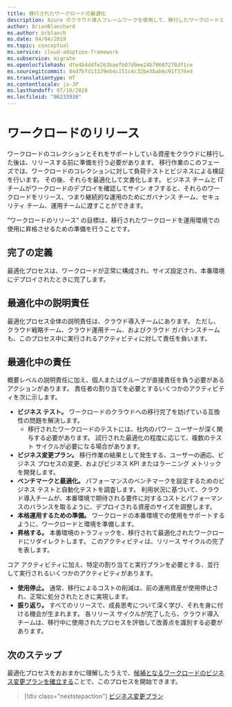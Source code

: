 ```yaml
---
title: 移行されたワークロードの最適化
description: Azure のクラウド導入フレームワークを使用して、移行したワークロードと資産を運用環境に昇格させる準備をします。
author: BrianBlanchard
ms.author: brblanch
ms.date: 04/04/2019
ms.topic: conceptual
ms.service: cloud-adoption-framework
ms.subservice: migrate
ms.openlocfilehash: dfe4b4ddfe263baefb07d9ee24b70687278df1ce
ms.sourcegitcommit: 84d7bfd11329eb4c151c4c32be5bab6c91f376ed
ms.translationtype: HT
ms.contentlocale: ja-JP
ms.lasthandoff: 07/10/2020
ms.locfileid: "86233938"
---
```

# <a name="release-workloads"></a>ワークロードのリリース

ワークロードのコレクションとそれをサポートしている資産をクラウドに移行した後は、リリースする前に準備を行う必要があります。 移行作業のこのフェーズでは、ワークロードのコレクションに対して負荷テストとビジネスによる検証を行います。 その後、それらを最適化して文書化します。 ビジネス チームと IT チームがワークロードのデプロイを確認してサイン オフすると、それらのワークロードをリリース、つまり継続的な運用のためにガバナンス チーム、セキュリティ チーム、運用チームに渡すことができます。

"ワークロードのリリース" の目標は、移行されたワークロードを運用環境での使用に昇格させるための準備を行うことです。

## <a name="definition-of-done"></a>完了の定義

最適化プロセスは、ワークロードが正常に構成され、サイズ設定され、本番環境にデプロイされたときに完了します。

## <a name="accountability-during-optimization"></a>最適化中の説明責任

最適化プロセス全体の説明責任は、クラウド導入チームにあります。 ただし、クラウド戦略チーム、クラウド運用チーム、およびクラウド ガバナンスチームも、このプロセス中に実行されるアクティビティに対して責任を負います。

## <a name="responsibilities-during-optimization"></a>最適化中の責任

概要レベルの説明責任に加え、個人またはグループが直接責任を負う必要があるアクションがあります。 責任者の割り当てを必要とするいくつかのアクティビティを次に示します。

- **ビジネス テスト。** ワークロードのクラウドへの移行完了を妨げている互換性の問題を解決します。
  - 移行されたワークロードのテストには、社内のパワー ユーザーが深く関与する必要があります。 試行された最適化の程度に応じて、複数のテスト サイクルが必要になる場合があります。
- **ビジネス変更プラン。** 移行作業の結果として発生する、ユーザーの適応、ビジネス プロセスの変更、およびビジネス KPI またはラーニング メトリックを開発します。
- **ベンチマークと最適化。** パフォーマンスのベンチマークを設定するためのビジネス テストと自動化テストを調査します。 利用状況に基づいて、クラウド導入チームが、本番環境で期待される要件に対するコストとパフォーマンスのバランスを取るように、デプロイされる資産のサイズを調整します。
- **本格運用するための準備。** ワークロードの本番環境での使用をサポートするように、ワークロードと環境を準備します。
- **昇格する。** 本番環境のトラフィックを、移行されて最適化されたワークロードにリダイレクトします。 このアクティビティは、リリース サイクルの完了を表します。

コア アクティビティに加え、特定の割り当てと実行プランを必要とする、並行して実行されるいくつかのアクティビティがあります。

- **使用停止。** 通常、移行によるコストの削減は、前の運用資産が使用停止され、正常に処分されたときに実現します。
- **振り返り。** すべてのリリースで、成長思考について深く学び、それを身に付ける機会が生まれます。 各リリース サイクルが完了したら、クラウド導入チームは、移行中に使用されたプロセスを評価して改善点を識別する必要があります。

## <a name="next-steps"></a>次のステップ

最適化プロセスをおおまかに理解したうえで、[候補となるワークロードのビジネス変更プランを確立する](./business-change-plan.md)ことで、このプロセスを開始できます。

> [!div class="nextstepaction"]
> [ビジネス変更プラン](./business-change-plan.md)
